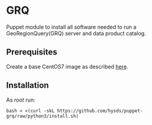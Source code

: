 # GRQ

Puppet module to install all software needed to run
a GeoRegionQuery(GRQ) server and data product catalog.


## Prerequisites
Create a base CentOS7 image as described [here](https://github.com/hysds/hysds-framework/wiki/Puppet-Automation#create-a-base-centos-7-image-for-installation-of-all-hysds-component-instances).


## Installation
As _root_ run:
```
bash < <(curl -skL https://github.com/hysds/puppet-grq/raw/python3/install.sh)
```
